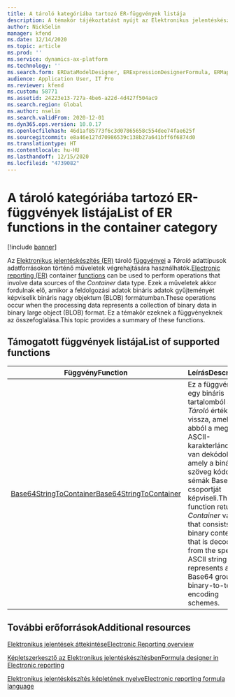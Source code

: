 ```yaml
---
title: A tároló kategóriába tartozó ER-függvények listája
description: A témakör tájékoztatást nyújt az Elektronikus jelentéskészítésben (ER) támogatott tároló függvényekről.
author: NickSelin
manager: kfend
ms.date: 12/14/2020
ms.topic: article
ms.prod: ''
ms.service: dynamics-ax-platform
ms.technology: ''
ms.search.form: ERDataModelDesigner, ERExpressionDesignerFormula, ERMappedFormatDesigner, ERModelMappingDesigner
audience: Application User, IT Pro
ms.reviewer: kfend
ms.custom: 58771
ms.assetid: 24223e13-727a-4be6-a22d-4d427f504ac9
ms.search.region: Global
ms.author: nselin
ms.search.validFrom: 2020-12-01
ms.dyn365.ops.version: 10.0.17
ms.openlocfilehash: 46d1af85773f6c3d07865658c554dee74fae625f
ms.sourcegitcommit: e8a46e127d70986539c138b27a641bff6f6874d0
ms.translationtype: HT
ms.contentlocale: hu-HU
ms.lasthandoff: 12/15/2020
ms.locfileid: "4739082"
---
```

# <a name="list-of-er-functions-in-the-container-category"></a><span data-ttu-id="956bf-103">A tároló kategóriába tartozó ER-függvények listája</span><span class="sxs-lookup"><span data-stu-id="956bf-103">List of ER functions in the container category</span></span>

[!include [banner](../includes/banner.md)]

<span data-ttu-id="956bf-104">Az [Elektronikus jelentéskészítés (ER)](general-electronic-reporting.md) tároló [függvényei](er-formula-language.md#functions) a *Tároló* adattípusok adatforrásokon történő műveletek végrehajtására használhatók.</span><span class="sxs-lookup"><span data-stu-id="956bf-104">[Electronic reporting (ER)](general-electronic-reporting.md) container [functions](er-formula-language.md#functions) can be used to perform operations that involve data sources of the *Container* data type.</span></span> <span data-ttu-id="956bf-105">Ezek a műveletek akkor fordulnak elő, amikor a feldolgozási adatok bináris adatok gyűjteményét képviselik bináris nagy objektum (BLOB) formátumban.</span><span class="sxs-lookup"><span data-stu-id="956bf-105">These operations occur when the processing data represents a collection of binary data in binary large object (BLOB) format.</span></span> <span data-ttu-id="956bf-106">Ez a témakör ezeknek a függvényeknek az összefoglalása.</span><span class="sxs-lookup"><span data-stu-id="956bf-106">This topic provides a summary of these functions.</span></span>

## <a name="list-of-supported-functions"></a><span data-ttu-id="956bf-107">Támogatott függvények listája</span><span class="sxs-lookup"><span data-stu-id="956bf-107">List of supported functions</span></span>

| <span data-ttu-id="956bf-108">Függvény</span><span class="sxs-lookup"><span data-stu-id="956bf-108">Function</span></span> | <span data-ttu-id="956bf-109">Leírás</span><span class="sxs-lookup"><span data-stu-id="956bf-109">Description</span></span> |
|----------|-------------|
| [<span data-ttu-id="956bf-110">Base64StringToContainer</span><span class="sxs-lookup"><span data-stu-id="956bf-110">Base64StringToContainer</span></span>](er-functions-container-base64stringtocontainer.md) | <span data-ttu-id="956bf-111">Ez a függvény egy bináris tartalomból álló *Tároló* értéket ad vissza, amely abból a megadott ASCII-karakterláncból van dekódolva, amely a bináris-szöveg kódolási sémák Base64-csoportját képviseli.</span><span class="sxs-lookup"><span data-stu-id="956bf-111">This function returns a *Container* value that consists of binary content that is decoded from the specified ASCII string that represents a Base64 group of binary-to-text encoding schemes.</span></span> |

## <a name="additional-resources"></a><span data-ttu-id="956bf-112">További erőforrások</span><span class="sxs-lookup"><span data-stu-id="956bf-112">Additional resources</span></span>

[<span data-ttu-id="956bf-113">Elektronikus jelentések áttekintése</span><span class="sxs-lookup"><span data-stu-id="956bf-113">Electronic Reporting overview</span></span>](general-electronic-reporting.md)

[<span data-ttu-id="956bf-114">Képletszerkesztő az Elektronikus jelentéskészítésben</span><span class="sxs-lookup"><span data-stu-id="956bf-114">Formula designer in Electronic reporting</span></span>](general-electronic-reporting-formula-designer.md)

[<span data-ttu-id="956bf-115">Elektronikus jelentéskészítés képletének nyelve</span><span class="sxs-lookup"><span data-stu-id="956bf-115">Electronic reporting formula language</span></span>](er-formula-language.md)
